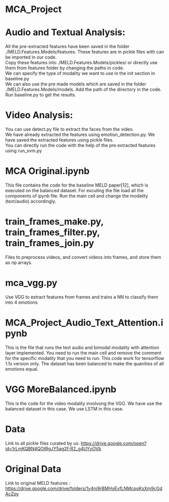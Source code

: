 # MCA_Project
# Audio and Textual Analysis:

All the pre-extracted features have been saved in the folder ./MELD.Features.Models/features. These features are in pickle files with can be imported in our code. \
Copy these features into ./MELD.Features.Models/pickles/ or directly use them from features folder by changing the paths in code. \
We can specify the type of modality we want to use in the init section in baseline.py \
We can also use the pre made models which are saved in the folder ./MELD.Features.Models/models. Add the path of the directory in the code. \
Run baseline.py to get the results.

# Video Analysis:

You can use detect.py file to extract the faces from the video. \
We have already extracted the features using emotion_detection.py. We have saved the extracted features using pickle files. \
You can directly run the code with the help of the pre extracted features using run_svm.py

# MCA Original.ipynb
This file contains the code for the baseline MELD paper[12], which is executed on the balanced dataset.
For excuting the file load all the components of ipynb file.
Run the main cell and change the modality (text/audio) accordingly.

# train_frames_make.py, train_frames_filter.py, train_frames_join.py
Files to preprocess videos, and convert videos into frames, and store them as np arrays.

# mca_vgg.py
Use VGG to extract features from frames and trains a NN to classify them into 4 emotions

# MCA_Project_Audio_Text_Attention.ipynb
This is the file that runs the text audio and bimodal modality with attention layer implemented. 
You need to run the main cell and remove the comment for the specific modality that you need to run.
This code work for tensorflow 1.1x version only.
The dataset has been balanced to make the quanities of all emotions equal.

# VGG MoreBalanced.ipynb
This is the code for the video modality involvong the VGG. We have use the balanced dataset in this case. We use LSTM in this case.

# Data
Link to all pickle files curated by us: https://drive.google.com/open?id=1rLmKQBN4QOtRgJY5ag2f-R2_g4UYyOVb

# Original Data
Link to original MELD features : https://drive.google.com/drive/folders/1y4nj9rBMHyEvfLNMcpoKsXm9cGdAcZpy
